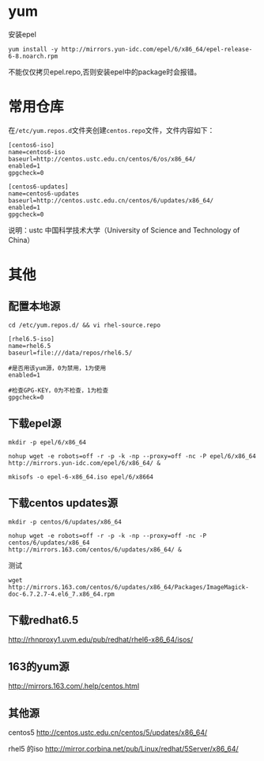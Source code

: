 # yum
安装epel

```shell
yum install -y http://mirrors.yun-idc.com/epel/6/x86_64/epel-release-6-8.noarch.rpm
```
不能仅仅拷贝epel.repo,否则安装epel中的package时会报错。

# 常用仓库
在`/etc/yum.repos.d`文件夹创建`centos.repo`文件，文件内容如下：

```
[centos6-iso]
name=centos6-iso
baseurl=http://centos.ustc.edu.cn/centos/6/os/x86_64/
enabled=1
gpgcheck=0

[centos6-updates]
name=centos6-updates
baseurl=http://centos.ustc.edu.cn/centos/6/updates/x86_64/
enabled=1
gpgcheck=0
```

说明：ustc 中国科学技术大学（University of Science and Technology of China）

# 其他
## 配置本地源

```shell
cd /etc/yum.repos.d/ && vi rhel-source.repo
```

```shell
[rhel6.5-iso]
name=rhel6.5
baseurl=file:///data/repos/rhel6.5/

#是否用该yum源，0为禁用，1为使用
enabled=1

#检查GPG-KEY，0为不检查，1为检查
gpgcheck=0
```

## 下载epel源

```shell
mkdir -p epel/6/x86_64

nohup wget -e robots=off -r -p -k -np --proxy=off -nc -P epel/6/x86_64 http://mirrors.yun-idc.com/epel/6/x86_64/ &

mkisofs -o epel-6-x86_64.iso epel/6/x8664
```

## 下载centos updates源

```shell
mkdir -p centos/6/updates/x86_64

nohup wget -e robots=off -r -p -k -np --proxy=off -nc -P centos/6/updates/x86_64 http://mirrors.163.com/centos/6/updates/x86_64/ &
```

测试

```shell
wget http://mirrors.163.com/centos/6/updates/x86_64/Packages/ImageMagick-doc-6.7.2.7-4.el6_7.x86_64.rpm
```

## 下载redhat6.5

http://rhnproxy1.uvm.edu/pub/redhat/rhel6-x86_64/isos/

## 163的yum源

 http://mirrors.163.com/.help/centos.html

## 其他源

centos5
http://centos.ustc.edu.cn/centos/5/updates/x86_64/

rhel5 的iso
http://mirror.corbina.net/pub/Linux/redhat/5Server/x86_64/
